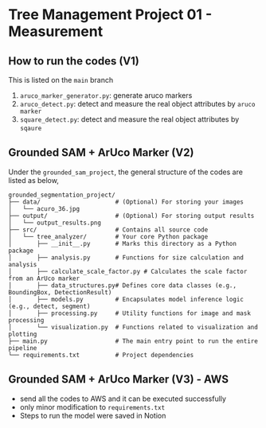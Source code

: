 # Tree Management Project 01 - Measurement


## How to run the codes (V1) 
This is listed on the `main` branch
1. `aruco_marker_generator.py`: generate aruco markers
2. `aruco_detect.py`: detect and measure the real object attributes by `aruco marker`
3. `square_detect.py`: detect and measure the real object attributes by `sqaure`




## Grounded SAM + ArUco Marker (V2)
Under the `grounded_sam_project`, the general structure of the codes are listed as below,

```text
grounded_segmentation_project/
├── data/                     # (Optional) For storing your images
│   └── acuro_36.jpg
├── output/                   # (Optional) For storing output results
│   └── output_results.png
├── src/                      # Contains all source code
│   └── tree_analyzer/        # Your core Python package
│       ├── __init__.py       # Marks this directory as a Python package
│       ├── analysis.py       # Functions for size calculation and analysis
│       ├── calculate_scale_factor.py # Calculates the scale factor from an ArUco marker
│       ├── data_structures.py# Defines core data classes (e.g., BoundingBox, DetectionResult)
│       ├── models.py         # Encapsulates model inference logic (e.g., detect, segment)
│       ├── processing.py     # Utility functions for image and mask processing
│       └── visualization.py  # Functions related to visualization and plotting
├── main.py                   # The main entry point to run the entire pipeline
└── requirements.txt          # Project dependencies
```

## Grounded SAM + ArUco Marker (V3) - AWS
- send all the codes to AWS and it can be executed successfully
- only minor modification to `requirements.txt`
- Steps to run the model were saved in Notion